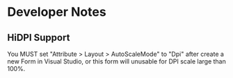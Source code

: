 # Developer Notes

## HiDPI Support

You MUST set "Attribute > Layout > AutoScaleMode" to "Dpi" after create a new Form in Visual Studio, or this form will unusable for DPI scale large than 100%.